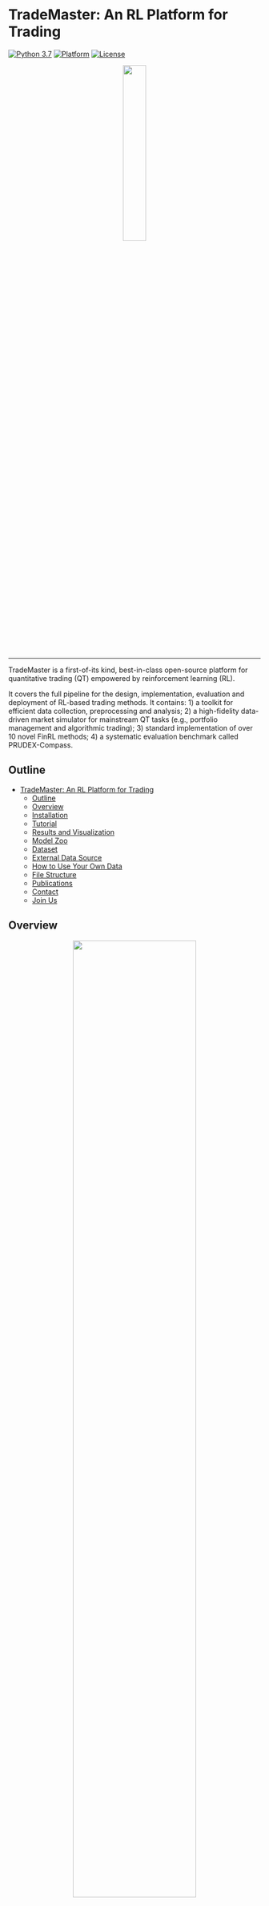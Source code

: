 # TradeMaster: An RL Platform for Trading
[![Python 3.7](https://img.shields.io/badge/python-3.7-blue.svg)](https://www.python.org/downloads/release/python-3713/)
[![Platform](https://img.shields.io/badge/platform-linux%20%7C%20windows%20%7C%20macos-lightgrey)](Platform)
[![License](https://img.shields.io/github/license/ai-gamer/PRUDEX-Compass)](License)

<div align="center">
<img align="center" src=figure/Logo.png width="30%"/>
</div>

***
TradeMaster is a first-of-its kind, best-in-class open-source platform for quantitative trading (QT) empowered by reinforcement learning (RL).

It covers the full pipeline for the design, implementation, evaluation and deployment of RL-based trading methods. It contains: 1) a toolkit for efficient data collection, preprocessing and analysis; 2) a high-fidelity data-driven market simulator for mainstream QT tasks (e.g., portfolio management and algorithmic trading); 3) standard implementation of over 10 novel FinRL methods; 4) a systematic evaluation benchmark called PRUDEX-Compass.

## Outline

- [TradeMaster: An RL Platform for Trading](#trademaster-an-rl-platform-for-trading)
  - [Outline](#outline)
  - [Overview](#overview)
  - [Installation](#installation)
  - [Tutorial](#tutorial)
  - [Results and Visualization](#results-and-visualization)
  - [Model Zoo](#model-zoo)
  - [Dataset](#dataset)
  - [External Data Source](#external-data-source)
  - [How to Use Your Own Data](#how-to-use-your-own-data)
  - [File Structure](#file-structure)
  - [Publications](#publications)
  - [Contact](#contact)
  - [Join Us](#join-us)

## Overview
<div align="center">
<img align="center" src=figure/Architecture.jpg width="70%"/>
</div>

TradeMaster could be beneficial to a wide range of communities including leading trading firms, startups, financial service providers and personal investors. We hope TradeMaster can make a change for the whole pipeline of FinRL to prevent untrustworthy results and lead successful industry deployment.

## Installation
We provide a video tutorial of using docker to build an proper environment of running this project.

[![Video Tutorial](tutorial/installation/cover.jpg)](https://www.youtube.com/watch?v=7rtqFT9I4uo )

To help you better understand the step discribed in the video, Here are the installation tutorials for different operating systems:
- [Docker](https://github.com/TradeMaster-NTU/TradeMaster/blob/main/tutorial/installation/Docker/README.md)  <font color='red'>  (Recommended)  </font>
- [MacOS](https://github.com/TradeMaster-NTU/TradeMaster/blob/main/tutorial/installation/Mac/README.md)
- [Linux](https://github.com/TradeMaster-NTU/TradeMaster/blob/main/tutorial/installation/Linux/README.md)
- [Windows](https://github.com/TradeMaster-NTU/TradeMaster/blob/main/tutorial/installation/Windows/README.md)

## Tutorial
We provide tutorials for users to get start with.
|  Algorithm  | Dataset |                                                     Code link                                                     |                     Description                      |
| :---------: | :-----: | :---------------------------------------------------------------------------------------------------------------: | :--------------------------------------------------: |
| Classic RL  |   FX    |   [tutorial](https://github.com/TradeMaster-NTU/TradeMaster/blob/main/tutorial/ClassicalRL_for_PM_on_FX.ipynb)    | Classic RL Algorithms for Portfolio Management on FX |
| DeepScalper | Bitcoin | [tutorial](https://github.com/TradeMaster-NTU/TradeMaster/blob/main/tutorial/DeepScalper_for_AT_on_Bitcoin.ipynb) |     DeepScalper for Algorithm Trading on Crypto      |
|    EIIE     |  DJ30   |      [tutorial](https://github.com/TradeMaster-NTU/TradeMaster/blob/main/tutorial/EIIE_for_PM_on_DJ30.ipynb)      |        EIIE for Portfolio Management on DJ30         |
|    IMIT     |  DJ30   |      [tutorial](https://github.com/TradeMaster-NTU/TradeMaster/blob/main/tutorial/IMIT_for_PM_on_DJ30.ipynb)      |  Investor Imitator for Portfolio Management on DJ30  |
|    SARL     |  DJ30   |      [tutorial](https://github.com/TradeMaster-NTU/TradeMaster/blob/main/tutorial/SARL_for_PM_on_DJ30.ipynb)      |        SARL for Portfolio Management on DJ30         |
- [CSDI](https://proceedings.neurips.cc/paper/2021/hash/cfe8504bda37b575c70ee1a8276f3486-Abstract.html) for financial data imputation [(link)](https://github.com/TradeMaster-NTU/TradeMaster/blob/main/data/CSDI/README.md)

## Results and Visualization
The evaluation module of TradeMaster is mainly based on [PRUDEX-Compass](https://github.com/ai-gamer/PRUDEX-Compass), a systematic evaluation toolkit of FinRL methods with 6 axes and 17 measures. We show some results here:

**PRUDEX-Compass** provides an intuitive visual means to give readers a sense of comparability and positioning of FinRL methods. The inner level maps out the relative strength of FinRL methods in terms of each axis, whereas the outer level provides a compact way to visually assess which set-up and evaluation measures are practically reported to point out how comprehensive the evaluation are for FinRL algorithms.

<div align="center">
  <img src="https://github.com/TradeMaster-NTU/TradeMaster/blob/main/tutorial/visualization_data/PRUDEX.jpg" width = 500 height = 400 />
</div>

**PRIDE-Star** is a star plot to evaluate profitability,risk-control and diversity. It contains the normalized score of 8 measures.

<table align="center">
    <tr>
        <td ><center><img src="https://github.com/TradeMaster-NTU/TradeMaster/blob/main/tutorial/visualization_data/A2C.PNG" width = 220 height = 200 />   </center></td>
        <td ><center><img src="https://github.com/TradeMaster-NTU/TradeMaster/blob/main/tutorial/visualization_data/PPO.PNG" width = 220 height = 200 /> </center></td>
        <td ><center><img src="https://github.com/TradeMaster-NTU/TradeMaster/blob/main/tutorial/visualization_data/SAC.PNG" width = 220 height = 200 /> </center></td>
    </tr>
    <tr>
     <td align="center"><center>(a) A2C</center></td><td align="center"><center>(b) PPO</center></td>      <td align="center"><center>(c) SAC</center></td>                   
    </tr>
</table>




**Rank distribution**
plot is a bar plot, where the i-th column in the rank distribution shows the probability that a given method is assigned rank i in the corresponding metrics.

<table align="center">
    <tr>
        <td ><center><img src="https://github.com/TradeMaster-NTU/TradeMaster/blob/main/tutorial/result/visualization/rank-1.png" width = 300 height = 170 />   </center></td>
        <td ><center><img src="https://github.com/TradeMaster-NTU/TradeMaster/blob/main/tutorial/visualization_data/USrank.PNG" width = 300 height = 170 /> </center></td>
        <td ><center><img src="https://github.com/TradeMaster-NTU/TradeMaster/blob/main/tutorial/visualization_data/FXrank.PNG" width = 300 height = 170 /> </center></td>
    </tr>
    <tr>
     <td align="center"><center>(a) All 4 datasets</center></td><td align="center"><center>(b) DJ30</center></td>      <td align="center"><center>(c) FX</center></td>                   
    </tr>
</table>

<!-- <div align="center">
  <img src="https://github.com/qinmoelei/TradeMaster_reframe/blob/master/tutorial/result/visualization/rank-1.png" width = 300 height = 225 />
</div> -->

**Performance profile** reports FinRL methods' score distribution of all runs across the different financial markets that are statistically unbiased and more robust to outliers.


<table align="center">
    <tr>
        <td ><center><img src="https://github.com/TradeMaster-NTU/TradeMaster/blob/main/tutorial/result/visualization/pp-1.png" width = 300 height = 170 />   </center></td>
        <td ><center><img src="https://github.com/TradeMaster-NTU/TradeMaster/blob/main/tutorial/visualization_data/USPP.PNG" width = 300 height = 170 /> </center></td>
        <td ><center><img src="https://github.com/TradeMaster-NTU/TradeMaster/blob/main/tutorial/visualization_data/FXPP.PNG" width = 300 height = 170 /> </center></td>
    </tr>
    <tr>
     <td align="center"><center>(a) All 4 datasets</center></td><td align="center"><center>(b) DJ30</center></td>      <td align="center"><center>(c) FX</center></td>                   
    </tr>
</table>


<!-- <div align="center">
  <img src="https://github.com/qinmoelei/TradeMaster_reframe/blob/master/tutorial/result/visualization/pp-1.png" width = 300 height = 225 />
</div> -->

For more information of the usage of this part, please refer to this [tutorial](https://github.com/TradeMaster-NTU/TradeMaster/blob/main/tutorial/Visualization.ipynb) and this [project](https://github.com/ai-gamer/PRUDEX-Compass)



## Model Zoo
[DeepScalper based on Pytorch (Shuo Sun et al, CIKM 22)](https://arxiv.org/abs/2201.09058)

[DeepTrader based on Pytorch (Wang et al, AAAI 21)](https://ojs.aaai.org/index.php/AAAI/article/view/16144) 

[SARL based on Pytorch (Yunan Ye et al, AAAI 20)](https://arxiv.org/abs/2002.05780)

[ETTO based on Pytorch (Lin et al, 20)](https://www.ijcai.org/Proceedings/2020/627?msclkid=a2b6ad5db7ca11ecb537627a9ca1d4f6)

[Investor-Imitator based on Pytorch (Yi Ding et al, KDD 18)](https://www.kdd.org/kdd2018/accepted-papers/view/investor-imitator-a-framework-for-trading-knowledge-extraction)

[EIIE based on Pytorch (Jiang et al, 17)](https://arxiv.org/abs/1706.10059)


Classic RL based on Pytorch and Ray: 
[PPO](https://docs.ray.io/en/latest/rllib/rllib-algorithms.html#ppo) [A2C](https://docs.ray.io/en/latest/rllib/rllib-algorithms.html#a3c) [SAC](https://docs.ray.io/en/latest/rllib/rllib-algorithms.html#sac) [DDPG](https://docs.ray.io/en/latest/rllib/rllib-algorithms.html#ddpg) [DQN](https://docs.ray.io/en/latest/rllib/rllib-algorithms.html#dqn) [PG](https://docs.ray.io/en/latest/rllib/rllib-algorithms.html#pg) [TD3](https://docs.ray.io/en/latest/rllib/rllib-algorithms.html#ddpg)

## Dataset
| Dataset |                    Data Source                     |     Type      |           Range and Frequency            | Raw Data |                                                 Datasheet                                                 |
| :-----: | :------------------------------------------------: | :-----------: | :--------------------------------------: | :------: | :-------------------------------------------------------------------------------------------------------: |
|  DJ30   | [YahooFinance](https://pypi.org/project/yfinance/) |   US Stock    |       2012/01/01-2021/12/31, 1day        |  OHLCV   |         [DJ30](https://github.com/TradeMaster-NTU/TradeMaster/blob/main/data/data/dj30/DJ30.pdf)          |
|   FX    |    [Kaggle](https://pypi.org/project/yfinance/)    |      FX       |       2000/01/01-2019/12/31, 1day        |  OHLCV   |         [FX](https://github.com/TradeMaster-NTU/TradeMaster/blob/main/data/data/exchange/FX.pdf)          |
| Crypto  |    [Kaggle](https://pypi.org/project/yfinance/)    |    Crypto     |       2013/04/29-2021/07/06, 1day        |  OHLCV   |        [Crypto](https://github.com/TradeMaster-NTU/TradeMaster/blob/main/data/data/BTC/Crypto.pdf)        |
|  SZ50   | [YahooFinance](https://pypi.org/project/yfinance/) | CN Securities |       2009/01/02-2021-01-01, 1day        |  OHLCV   |         [SZ50](https://github.com/TradeMaster-NTU/TradeMaster/blob/main/data/data/sz50/SZ50.pdf)          |
| Bitcoin |                     [Kaggle]()                     |    Crypto     | 2021-04-07 11:33-2021-04-19 09:54 , 1min |   LOB    | [Bitcoin](https://github.com/TradeMaster-NTU/TradeMaster/blob/main/data/data/OE_BTC/limit_order_book.pdf) |

OHLCV: open, high, low, and close prices; volume: corresponding trading volume


## External Data Source
Users may download data from the following data source with personal account:
| Data Source                                                                                   | Type                   | Range and Frequency      | Request Limits        | Raw Data              |
| --------------------------------------------------------------------------------------------- | ---------------------- | ------------------------ | --------------------- | --------------------- |
| [Alpaca](https://alpaca.markets/docs/introduction/)                                           | US Stocks, ETFs        | 2015-now, 1min           | Account-specific      | OHLCV                 |
| [Baostock](http://baostock.com/baostock/index.php/Python_API%E6%96%87%E6%A1%A3)               | CN Securities          | 1990-12-19-now, 5min     | Account-specific      | OHLCV                 |
| [Binance](https://binance-docs.github.io/apidocs/spot/en/#public-api-definitions)             | Cryptocurrency         | API-specific, 1s, 1min   | API-specific          | Tick-level daily data |
| [CCXT](https://docs.ccxt.com/en/latest/manual.html)                                           | Cryptocurrency         | API-specific, 1min       | API-specific          | OHLCV                 |
| [IEXCloud](https://iexcloud.io/docs/api/)                                                     | NMS US securities      | 1970-now, 1 day          | 100 per second per IP | OHLCV                 |
| [JoinQuant](https://www.joinquant.com/)                                                       | CN Securities          | 2005-now, 1min           | 3 requests each time  | OHLCV                 |
| [QuantConnect](https://www.quantconnect.com/docs/home/home)                                   | US Securities          | 1998-now, 1s             | NA                    | OHLCV                 |
| [RiceQuant](https://www.ricequant.com/doc/rqdata/python/)                                     | CN Securities          | 2005-now, 1ms            | Account-specific      | OHLCV                 |
| [Tushare](https://tushare.pro/document/1?doc_id=131)                                          | CN Securities, A share | -now, 1 min              | Account-specific      | OHLCV                 |
| [WRDS](https://wrds-www.wharton.upenn.edu/pages/about/data-vendors/nyse-trade-and-quote-taq/) | US Securities          | 2003-now, 1ms            | 5 requests each time  | Intraday Trades       |
| [YahooFinance](https://pypi.org/project/yfinance/)                                            | US Securities          | Frequency-specific, 1min | 2,000/hour            | OHLCV                 |

## How to Use Your Own Data
TradeMaster supports financial data with open, high, low, close, volume (OHLCV) raw informations as:

<div align="center">
<img align="center" src=figure/ohlcv.jpg width="70%"/>
</div>

We compute 10 technical indicators to describe the financial markets:

<div align="center">
<img align="center" src=figure/feature.jpg width="40%"/>
</div>

Users can adapt their data with prefered features by changing the data loading and feature calculation part with corresponding input and output size.
We plan to support limit order book (LOB) and altervative data such as text and graph in the future.

## File Structure
```
|-- agent
|   |-- ClassicRL
|   |-- DeepScalper
|   |-- DeepTrader
|   |-- EIIE
|   |-- Investor_Imitator
|   |-- SARL
|-- config
|   |-- input_config
|   |-- output_config
|-- data
|   |-- download_data.py
|   |-- preprocess.py
|   |-- data
|       |-- BTC
|       |-- dj30
|       |-- exchange
|       |-- sz50
|-- env
|   |-- AT
|   |-- OE
|   |-- PM
|-- experiment
|-- figure
|-- result
|-- tutorial
|   |-- ClassRL_for_PM_on_FX.ipynb
|   |-- DeepScalper_for_AT_on_Bitcoin.ipynb
|   |-- EIIE_for_PM_on_DJ30.ipynb
|   |-- IMIT_for_PM_on_DJ30.ipynb
|   |-- SARL_for_PM_on_DJ30.ipynb
|   |-- Visualization.ipynb
|-- visualization
|   |-- compass
|   |-- exen
|   |-- ocatgon
|   |-- performance_profile
|   |-- rank
|-- README.md
|-- requirement.txt

```

## Publications
[Deep Reinforcement Learning for Quantitative Trading: Challenges and Opportunities](https://ieeexplore.ieee.org/abstract/document/9779600) *IEEE Intelligent Systems*

[DeepScalper: A Risk-Aware Reinforcement Learning Framework to Capture Fleeting Intraday Trading Opportunities](https://arxiv.org/abs/2201.09058) *CIKM 22*

[Reinforcement Learning for Quantitative Trading (Survey)](https://arxiv.org/abs/2109.13851)

[PRUDEX-Compass: Towards Systematic Evaluation of Reinforcement Learning in Financial Markets](https://openreview.net/forum?id=Vhb-awTdHCh)

[Commission Fee is not Enough: A Hierarchical Reinforced Framework for Portfolio Management](https://ojs.aaai.org/index.php/AAAI/article/view/16142) *AAAI 21*
## Contact
- This repository is developed and maintained by [AMI](https://personal.ntu.edu.sg/boan/) group at [Nanyang Technological University](https://www.ntu.edu.sg/)
- If you want to make contributions to `TradeMaster`, please [create pull requests](https://github.com/TradeMaster-NTU/TradeMaster/compare).

## Join Us
We have positions for software engineer, RA and postdoc. If you are interested in working at the intersection of RL and financial trading, feel free to send an email to shuo003@e.ntu.edu.sg with your CV.
